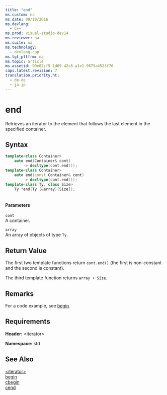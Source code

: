 ```yaml
---
title: "end"
ms.custom: na
ms.date: 09/19/2016
ms.devlang: 
  - C++
ms.prod: visual-studio-dev14
ms.reviewer: na
ms.suite: na
ms.technology: 
  - devlang-cpp
ms.tgt_pltfrm: na
ms.topic: article
ms.assetid: 90e02cf5-1d69-42c8-a1e1-9875a4523f76
caps.latest.revision: 7
translation.priority.ht: 
  - de-de
  - ja-jp
---
```

# end
Retrieves an iterator to the element that follows the last element in the specified container.  
  
## Syntax  
  
```cpp  
template<class Container>  
    auto end(Container& cont)   
        -> decltype(cont.end());  
template<class Container>  
    auto end(const Container& cont)   
        -> decltype(cont.end());  
template<class Ty, class Size>  
    Ty *end(Ty (&array)[Size]);  
  
```  
  
#### Parameters  
 `cont`  
 A container.  
  
 `array`  
 An array of objects of type `Ty`.  
  
## Return Value  
 The first two template functions return `cont.end()` (the first is non-constant and the second is constant).  
  
 The third template function returns `array + Size`.  
  
## Remarks  
 For a code example, see [begin](../vs140/begin.md).  
  
## Requirements  
 **Header:** <iterator\>  
  
 **Namespace:** std  
  
## See Also  
 [<iterator\>](../vs140/-iterator-.md)   
 [begin](../vs140/begin.md)   
 [cbegin](../vs140/cbegin.md)   
 [cend](../vs140/cend.md)